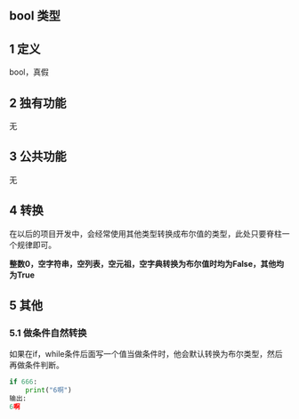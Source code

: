## bool 类型

## 1 定义

bool，真假

## 2 独有功能

无

## 3 公共功能

无

## 4 转换

在以后的项目开发中，会经常使用其他类型转换成布尔值的类型，此处只要脊柱一个规律即可。

**整数0，空字符串，空列表，空元祖，空字典转换为布尔值时均为False，其他均为True**

## 5 其他

### **5.1 做条件自然转换**

如果在if，while条件后面写一个值当做条件时，他会默认转换为布尔类型，然后再做条件判断。

```python
if 666:
  	print("6啊")
输出:
6啊
```

## 